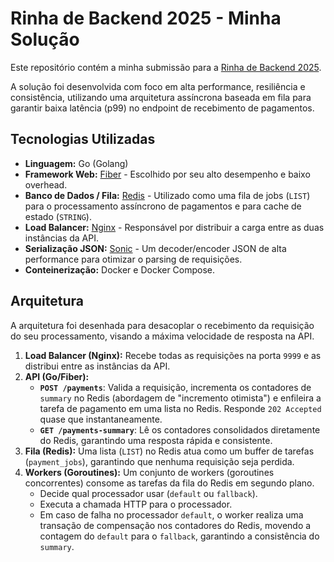 # Rinha de Backend 2025 - Minha Solução

Este repositório contém a minha submissão para a [Rinha de Backend 2025](https://github.com/zanfranceschi/rinha-de-backend-2025).

A solução foi desenvolvida com foco em alta performance, resiliência e consistência, utilizando uma arquitetura assíncrona baseada em fila para garantir baixa latência (p99) no endpoint de recebimento de pagamentos.

## Tecnologias Utilizadas

* **Linguagem:** Go (Golang)
* **Framework Web:** [Fiber](https://gofiber.io/) - Escolhido por seu alto desempenho e baixo overhead.
* **Banco de Dados / Fila:** [Redis](https://redis.io/) - Utilizado como uma fila de jobs (`LIST`) para o processamento assíncrono de pagamentos e para cache de estado (`STRING`).
* **Load Balancer:** [Nginx](https://www.nginx.com/) - Responsável por distribuir a carga entre as duas instâncias da API.
* **Serialização JSON:** [Sonic](https://github.com/bytedance/sonic) - Um decoder/encoder JSON de alta performance para otimizar o parsing de requisições.
* **Conteinerização:** Docker e Docker Compose.

## Arquitetura

A arquitetura foi desenhada para desacoplar o recebimento da requisição do seu processamento, visando a máxima velocidade de resposta na API.

1.  **Load Balancer (Nginx):** Recebe todas as requisições na porta `9999` e as distribui entre as instâncias da API.
2.  **API (Go/Fiber):**
    * **`POST /payments`**: Valida a requisição, incrementa os contadores de `summary` no Redis (abordagem de "incremento otimista") e enfileira a tarefa de pagamento em uma lista no Redis. Responde `202 Accepted` quase que instantaneamente.
    * **`GET /payments-summary`**: Lê os contadores consolidados diretamente do Redis, garantindo uma resposta rápida e consistente.
3.  **Fila (Redis):** Uma lista (`LIST`) no Redis atua como um buffer de tarefas (`payment_jobs`), garantindo que nenhuma requisição seja perdida.
4.  **Workers (Goroutines):** Um conjunto de workers (goroutines concorrentes) consome as tarefas da fila do Redis em segundo plano.
    * Decide qual processador usar (`default` ou `fallback`).
    * Executa a chamada HTTP para o processador.
    * Em caso de falha no processador `default`, o worker realiza uma transação de compensação nos contadores do Redis, movendo a contagem do `default` para o `fallback`, garantindo a consistência do `summary`.




